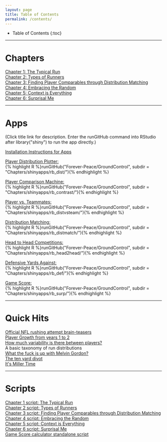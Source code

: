 ```yaml
---
layout: page
title: Table of Contents
permalink: /contents/
---
```

<style>
// Using numbers instead of bullets for listing
#markdown-toc ul {
    list-style: decimal;
}

#markdown-toc {
    border: 1px solid #aaa;
    padding: 1.5em;
    list-style: decimal;
    display: inline-block;
}
</style>

* Table of Contents
{:toc}
  
---
  
# Chapters  
[Chapter 1: The Typical Run](/Ground_Control/ch1/)  
[Chapter 2: Types of Runners](/Ground_Control/ch2/)    
[Chapter 3: Finding Player Comparables through Distribution Matching](/Ground_Control/ch3/)    
[Chapter 4: Embracing the Random](/Ground_Control/ch4/)  
[Chapter 5: Context is Everything](/Ground_Control/ch5/)  
[Chapter 6: Surprisal Me](/Ground_Control/ch6/)  
  
---

# Apps  
(Click title link for description. Enter the runGitHub command into RStudio after library("shiny") to run the app directly.)  
  
[Installation Instructions for Apps](/Ground_Control/apps/install_apps/)  
  
[Player Distribution Plotter:](/Ground_Control/apps/rbdist/)  
{% highlight R %}runGitHub("Forever-Peace/GroundControl", subdir = "Chapters/shinyapps/rb_dist/"){% endhighlight %}<br/>  
  
[Player Comparison Machine:](/Ground_Control/apps/rb_contrast/)  
{% highlight R %}runGitHub("Forever-Peace/GroundControl", subdir = "Chapters/shinyapps/rb_contrast/"){% endhighlight %}<br/>    
  
[Player vs. Teammates:](/Ground_Control/apps/rb_vsteam/)  
{% highlight R %}runGitHub("Forever-Peace/GroundControl", subdir = "Chapters/shinyapps/rb_distvsteam/"){% endhighlight %}<br/>    
  
[Distribution Matching:](/Ground_Control/apps/rb_distmatch/)  
{% highlight R %}runGitHub("Forever-Peace/GroundControl", subdir = "Chapters/shinyapps/rb_distmatch/"){% endhighlight %}<br/>    
  
[Head to Head Competitions:](/Ground_Control/apps/rb_head2head/)  
{% highlight R %}runGitHub("Forever-Peace/GroundControl", subdir = "Chapters/shinyapps/rb_head2head/"){% endhighlight %}<br/>    
  
[Defensive Yards Against:](/Ground_Control/apps/rb_def/)  
{% highlight R %}runGitHub("Forever-Peace/GroundControl", subdir = "Chapters/shinyapps/rb_def/"){% endhighlight %}<br/>    

[Game Score:](/Ground_Control/apps/rb_surp/)  
{% highlight R %}runGitHub("Forever-Peace/GroundControl", subdir = "Chapters/shinyapps/rb_surp/"){% endhighlight %}<br/>    


---

# Quick Hits
[Official NFL rushing attempt brain-teasers](/Ground_Control/quickhits/teasers/)    
[Player Growth from years 1 to 2](/Ground_Control/quickhits/sophgrowth/)  
[How much variability is there between players?](/Ground_Control/quickhits/playervar/)  
A basic taxonomy of run distributions  
[What the fuck is up with Melvin Gordon?](/Ground_Control/quickhits/melvin15/)  
[The ten yard divot](/Ground_Control/quickhits/divot/)  
[It's Miller Time](/Ground_Control/quickhits/millertime/)

---  
  
# Scripts
[Chapter 1 script: The Typical Run](https://github.com/Forever-Peace/GroundControl/tree/master/Chapters/ch1%20num_to_dist/num_to_dist.R)  
[Chapter 2 script: Types of Runners](https://github.com/Forever-Peace/GroundControl/blob/master/Chapters/ch2%20player_dist/player_dist.R)  
[Chapter 3 script: Finding Player Comparables through Distribution Matching](https://github.com/Forever-Peace/GroundControl/blob/master/Chapters/ch3%20dist_match/dist_match.R)  
[Chapter 4 script: Embracing the Random](https://github.com/Forever-Peace/GroundControl/blob/master/Chapters/ch4%20resampling/resampling.R)  
[Chapter 5 script: Context is Everything](https://github.com/Forever-Peace/GroundControl/blob/master/Chapters/ch5-context/context.R)  
[Chapter 6 script: Surprisal Me](https://github.com/Forever-Peace/GroundControl/blob/master/Chapters/ch6-surprisal/gamescore.R)  
[Game Score calculator standalone script](https://github.com/Forever-Peace/GroundControl/blob/master/Chapters/ch6-surprisal/gamescore_calc_only.R)  

